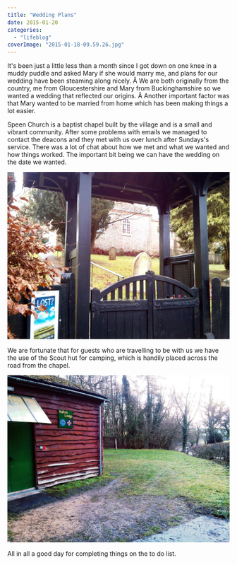 ```yaml
---
title: "Wedding Plans"
date: 2015-01-20
categories: 
  - "lifeblog"
coverImage: "2015-01-18-09.59.26.jpg"
---
```


It's been just a little less than a month since I got down on one knee in a muddy puddle and asked Mary if she would marry me, and plans for our wedding have been steaming along nicely. Â We are both originally from the country, me from Gloucestershire and Mary from Buckinghamshire so we wanted a wedding that reflected our origins. Â Another important factor was that Mary wanted to be married from home which has been making things a lot easier.

Speen Church is a baptist chapel built by the village and is a small and vibrant community. After some problems with emails we managed to contact the deacons and they met with us over lunch after Sundays's service. There was a lot of chat about how we met and what we wanted and how things worked. The important bit being we can have the wedding on the date we wanted.

![2015-01-18 09.57.08](images/2015-01-18-09.57.08-760x570.jpg)

We are fortunate that for guests who are travelling to be with us we have the use of the Scout hut for camping, which is handily placed across the road from the chapel.

![2015-01-18 09.55.51](images/2015-01-18-09.55.51-760x570.jpg)

All in all a good day for completing things on the to do list.
